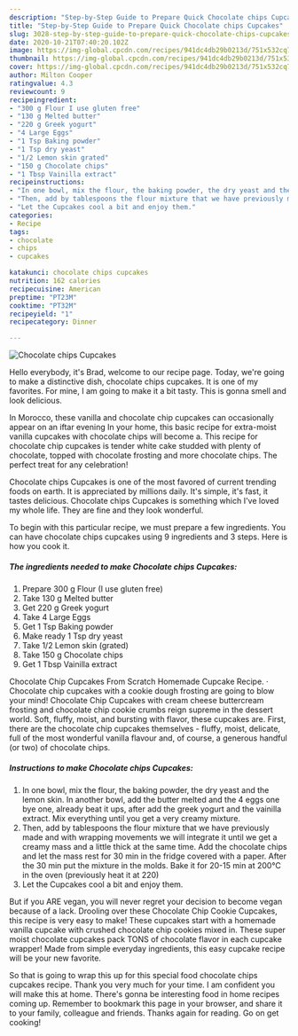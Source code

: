 ```yaml
---
description: "Step-by-Step Guide to Prepare Quick Chocolate chips Cupcakes"
title: "Step-by-Step Guide to Prepare Quick Chocolate chips Cupcakes"
slug: 3028-step-by-step-guide-to-prepare-quick-chocolate-chips-cupcakes
date: 2020-10-21T07:40:20.102Z
image: https://img-global.cpcdn.com/recipes/941dc4db29b0213d/751x532cq70/chocolate-chips-cupcakes-recipe-main-photo.jpg
thumbnail: https://img-global.cpcdn.com/recipes/941dc4db29b0213d/751x532cq70/chocolate-chips-cupcakes-recipe-main-photo.jpg
cover: https://img-global.cpcdn.com/recipes/941dc4db29b0213d/751x532cq70/chocolate-chips-cupcakes-recipe-main-photo.jpg
author: Milton Cooper
ratingvalue: 4.3
reviewcount: 9
recipeingredient:
- "300 g Flour I use gluten free"
- "130 g Melted butter"
- "220 g Greek yogurt"
- "4 Large Eggs"
- "1 Tsp Baking powder"
- "1 Tsp dry yeast"
- "1/2 Lemon skin grated"
- "150 g Chocolate chips"
- "1 Tbsp Vainilla extract"
recipeinstructions:
- "In one bowl, mix the flour, the baking powder, the dry yeast and the lemon skin. In another bowl, add the butter melted and the 4 eggs one bye one, already beat it ups, after add the greek yogurt and the vainilla extract. Mix everything until you get a very creamy mixture."
- "Then, add by tablespoons the flour mixture that we have previously made and with wrapping movements we will integrate it until we get a creamy mass and a little thick at the same time. Add the chocolate chips and let the mass rest for 30 min in the fridge covered with a paper. After the 30 min put the mixture in the molds. Bake it for 20-15 min at 200°C in the oven (previously heat it at 220)"
- "Let the Cupcakes cool a bit and enjoy them."
categories:
- Recipe
tags:
- chocolate
- chips
- cupcakes

katakunci: chocolate chips cupcakes 
nutrition: 162 calories
recipecuisine: American
preptime: "PT23M"
cooktime: "PT32M"
recipeyield: "1"
recipecategory: Dinner

---
```



![Chocolate chips Cupcakes](https://img-global.cpcdn.com/recipes/941dc4db29b0213d/751x532cq70/chocolate-chips-cupcakes-recipe-main-photo.jpg)

Hello everybody, it's Brad, welcome to our recipe page. Today, we're going to make a distinctive dish, chocolate chips cupcakes. It is one of my favorites. For mine, I am going to make it a bit tasty. This is gonna smell and look delicious.

In Morocco, these vanilla and chocolate chip cupcakes can occasionally appear on an iftar evening In your home, this basic recipe for extra-moist vanilla cupcakes with chocolate chips will become a. This recipe for chocolate chip cupcakes is tender white cake studded with plenty of chocolate, topped with chocolate frosting and more chocolate chips. The perfect treat for any celebration!

Chocolate chips Cupcakes is one of the most favored of current trending foods on earth. It is appreciated by millions daily. It's simple, it's fast, it tastes delicious. Chocolate chips Cupcakes is something which I've loved my whole life. They are fine and they look wonderful.


To begin with this particular recipe, we must prepare a few ingredients. You can have chocolate chips cupcakes using 9 ingredients and 3 steps. Here is how you cook it.

<!--inarticleads1-->

##### The ingredients needed to make Chocolate chips Cupcakes:

1. Prepare 300 g Flour (I use gluten free)
1. Take 130 g Melted butter
1. Get 220 g Greek yogurt
1. Take 4 Large Eggs
1. Get 1 Tsp Baking powder
1. Make ready 1 Tsp dry yeast
1. Take 1/2 Lemon skin (grated)
1. Take 150 g Chocolate chips
1. Get 1 Tbsp Vainilla extract


Chocolate Chip Cupcakes From Scratch Homemade Cupcake Recipe. · Chocolate chip cupcakes with a cookie dough frosting are going to blow your mind! Chocolate Chip Cupcakes with cream cheese buttercream frosting and chocolate chip cookie crumbs reign supreme in the dessert world. Soft, fluffy, moist, and bursting with flavor, these cupcakes are. First, there are the chocolate chip cupcakes themselves - fluffy, moist, delicate, full of the most wonderful vanilla flavour and, of course, a generous handful (or two) of chocolate chips. 

<!--inarticleads2-->

##### Instructions to make Chocolate chips Cupcakes:

1. In one bowl, mix the flour, the baking powder, the dry yeast and the lemon skin. In another bowl, add the butter melted and the 4 eggs one bye one, already beat it ups, after add the greek yogurt and the vainilla extract. Mix everything until you get a very creamy mixture.
1. Then, add by tablespoons the flour mixture that we have previously made and with wrapping movements we will integrate it until we get a creamy mass and a little thick at the same time. Add the chocolate chips and let the mass rest for 30 min in the fridge covered with a paper. After the 30 min put the mixture in the molds. Bake it for 20-15 min at 200°C in the oven (previously heat it at 220)
1. Let the Cupcakes cool a bit and enjoy them.


But if you ARE vegan, you will never regret your decision to become vegan because of a lack. Drooling over these Chocolate Chip Cookie Cupcakes, this recipe is very easy to make! These cupcakes start with a homemade vanilla cupcake with crushed chocolate chip cookies mixed in. These super moist chocolate cupcakes pack TONS of chocolate flavor in each cupcake wrapper! Made from simple everyday ingredients, this easy cupcake recipe will be your new favorite. 

So that is going to wrap this up for this special food chocolate chips cupcakes recipe. Thank you very much for your time. I am confident you will make this at home. There's gonna be interesting food in home recipes coming up. Remember to bookmark this page in your browser, and share it to your family, colleague and friends. Thanks again for reading. Go on get cooking!
